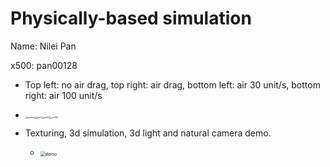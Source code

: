 # Physically-based simulation

Name: Nilei Pan

x500: pan00128

- Top left: no air drag, top right: air drag, bottom left: air 30 unit/s, bottom right: air 100 unit/s
- <img src=".\nodrag.gif" alt="nodrag" style="zoom:25%;" /><img src=".\air0.gif" alt="air0" style="zoom:25%;" /><img src="C:\Users\Nilei Pan\Documents\GitHub\5611_CSCI\Cloth-Simulation\air30.gif" alt="air30" style="zoom:25%;" /><img src=".\air100.gif" alt="air100" style="zoom:25%;" />



- Texturing, 3d simulation, 3d light and natural camera demo.
  - <img src=".\demo.gif" alt="demo" style="zoom:50%;" />

